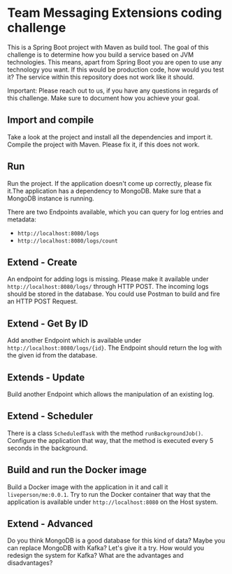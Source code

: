 # Team Messaging Extensions coding challenge

This is a Spring Boot project with Maven as build tool. The goal of this challenge is to determine how you build a service based on JVM technologies.
This means, apart from Spring Boot you are open to use any technology you want. If this would be production code, how would you test it? The service within this repository does not work like it should.

Important: Please reach out to us, if you have any questions in regards of this challenge. Make sure to document how you achieve your goal.

## Import and compile
Take a look at the project and install all the dependencies and import it. Compile the project with Maven. Please fix it, if this does not work. 

## Run 

Run the project. If the application doesn't come up correctly, please fix it.The application has a dependency to MongoDB. Make sure that a MongoDB instance is running. 

There are two Endpoints available, which you can query for log entries and metadata: 

 - `http://localhost:8080/logs`
 - `http://localhost:8080/logs/count`

## Extend - Create 

An endpoint for adding logs is missing. Please make it available under `http://localhost:8080/logs/` through HTTP POST. The incoming logs should be stored in the database. You could use Postman to build and fire an HTTP POST Request. 

## Extend - Get By ID

Add another Endpoint which is available under `http://localhost:8080/logs/{id}`. 
The Endpoint should return the log  with the given id from the database. 

## Extends - Update

Build another Endpoint which allows the manipulation of an existing log. 

## Extend - Scheduler

There is a class `ScheduledTask` with the method `runBackgroundJob()`. 
Configure the application that way, that the method is executed every 5 seconds in the background. 

## Build and run  the Docker image

Build a Docker image with the application in it and call it `liveperson/me:0.0.1`. Try to run the Docker container that way that the application is available under `http://localhost:8080` on the Host system.

## Extend - Advanced

Do you think MongoDB is a good database for this kind of data? Maybe you can replace MongoDB with Kafka? Let's give it a try. How would you redesign the system for Kafka? What are the advantages and disadvantages?
